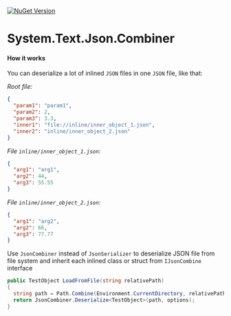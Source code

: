 <a href="https://www.nuget.org/packages/am1goo.System.Text.Json.Combiner" rel="nofollow">
<img alt="NuGet Version" src="https://img.shields.io/nuget/v/am1goo.System.Text.Json.Combiner">
</a>

# System.Text.Json.Combiner

#### How it works
You can deserialize a lot of inlined `JSON` files in one `JSON` file, like that:

*Root file:*
```json
{
  "param1": "param1",
  "param2": 2,
  "param3": 3.3,
  "inner1": "file://inline/inner_object_1.json",
  "inner2": "inline/inner_object_2.json"
}
```

*File `inline/inner_object_1.json`:*
```json
{
  "arg1": "arg1",
  "arg2": 44,
  "arg3": 55.55
}
```

*File `inline/inner_object_2.json`:*
```json
{
  "arg1": "arg2",
  "arg2": 66,
  "arg3": 77.77
}
```

Use `JsonCombiner` instead of `JsonSerializer` to deserialize JSON file from file system and inherit each inlined class or struct from `IJsonCombine` interface
```csharp
public TestObject LoadFromFile(string relativePath)
{
  string path = Path.Combine(Environment.CurrentDirectory, relativePath);
  return JsonCombiner.Deserialize<TestObject>(path, options);
}
```
